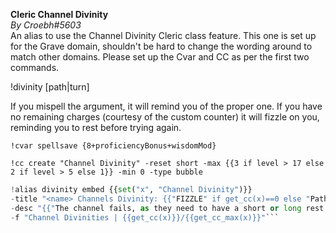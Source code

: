 **Cleric Channel Divinity**  
*By Croebh#5603*  
An alias to use the Channel Divinity Cleric class feature. This one is set up for the Grave domain, shouldn't be hard to change the wording around to match other domains. Please set up the Cvar and CC as per the first two commands.   
  
!divinity [path|turn]  
  
If you mispell the argument, it will remind you of the proper one. If you have no remaining charges (courtesy of the custom counter) it will fizzle on you, reminding you to rest before trying again.  
  
`!cvar spellsave {8+proficiencyBonus+wisdomMod}`  
  
`!cc create "Channel Divinity" -reset short -max {{3 if level > 17 else 2 if level > 5 else 1}} -min 0 -type bubble`  
```py  
!alias divinity embed {{set("x", "Channel Divinity")}}  
-title "<name> Channels Divinity: {{"FIZZLE" if get_cc(x)==0 else "Path of the Grave" if str("%1%")=="path" else "Turn Undead" if str("%1%")=="turn" else "Uuuuh"}}"  
-desc "{{"The channel fails, as they need to have a short or long rest before channeling again." if get_cc("Channel Divinity")==0 else str("As an action, you choose one creature you can see within 30 feet of you, cursing it until the end of your next turn. The next time you or an ally of yours hits the cursed creature with an attack, the creature has vulnerability to all of that attack's damage, and then the curse ends.") if str("%1%")=="path" else str("As an action, you present your holy symbol and speak a prayer censuring the undead. Each undead that can see or hear you within 30 feet of you must make a **DC"+spellsave+"** Wisdom saving throw. If the creature fails its saving throw, it is turned for 1 minute or until it takes any damage.\n\nA turned creature must spend its turns trying to move as far away from you as it can, and it can't willingly move to a space within 30 feet of you. It also can't take reactions. For its action, it can use only the Dash action or try to escape from an effect that prevents it from moving. If there's nowhere to move, the creature can use the Dodge action.") if str("%1%")=="turn" else str("You didnt specify a type, dummy.\n\n`!divinity path` for **Path of the Grave**, or \n`!divinity turn` for **Turn Undead**.")}}"{{mod_cc(x, -1) if str("%1%")=="turn" or str("%1%")=="path" else ""}}   
-f "Channel Divinities | {{get_cc(x)}}/{{get_cc_max(x)}}"```